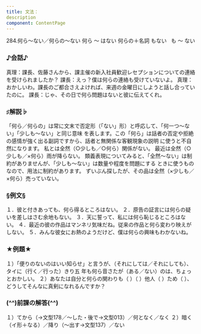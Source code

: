 ```yaml
---
title: 文法：
description
component: ContentPage
---
```



284.何ら～ない／何らの～ない
何ら ～ はない
何らの＋名詞 もない
  も ～ ない
### ♪会話♪
真理：課長、佐藤さんから、課主催の新入社員歓迎レセプションについての連絡を受けられましたか？ 課長：えっ？僕は何らの連絡も受けていないよ。 真理：おかしいわ。課長のご都合さえよければ、来週の金曜日にしようと話し合っていたのに。 課長：じゃ、その日で何ら問題はないと彼に伝えてくれ。
### ♯解説♭
「何ら／何らの」は常に文末で否定形（「ない」形）と呼応して、「何一つ～ない」「少しも～ない」と同じ意味 を表します。この「何ら」は話者の否定や拒絶の感情が強く出る副詞ですから、話者と無関係な客観現象の説明 に使うと不自然になります。
私とは全然（○少しも／○何ら）関係がない。 最近は全然（○少しも／×何ら）雨が降らない。
類義表現についてみると、「全然～ない」は制約がありませんが、「少しも～ない」は数量や程度を問題にする ときに使うものなので、用法に制約があります。
ずいぶん探したが、その品は全然（×少しも／×何ら）売っていない。
### §例文§
１．彼と付きあっても、何ら得るところはない。
２．原告の証言には何らの疑いを差しはさむ余地もない。
３．天に誓って、私には何ら恥じるところはない。
４．最近の彼の作品はマンネリ気味だね。従来の作品と何ら変わり映えがしない。
５．みんな彼女にお熱のようだけど、僕は何らの興味もわかないね。
### ★例題★
１）「便りのないのはいい知らせ」と言うが、（それにしては／それにしても）、タイに（行く／行った）きり五 年も何ら音さたが（ある／ない）のは、ちょっとおかしい。
２）あなたは自分と何らの関わりも（ ）（ ）他人（ ）ため（ ）、どうしてそんなに真剣になれるんですか？
### (^^)前課の解答(^^)
１）てから（→文型178／～した・後で→文型013）／何となく／なく
２）暗く（イ形＋なる）／降り（～出す→文型137）／ない
